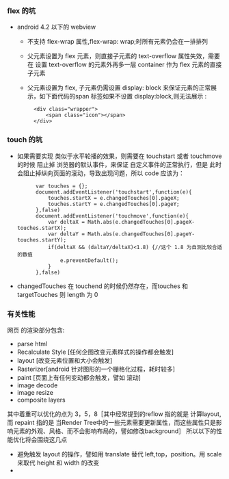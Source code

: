 ### flex 的坑

* android 4.2 以下的 webview 
	* 不支持 flex-wrap 属性,flex-wrap: wrap;时所有元素仍会在一排排列
	* 父元素设置为 flex 元素，则直接子元素的 text-overflow 属性失效，需要在 设置  text-overflow 的元素外再多一层 container 作为 flex 元素的直接子元素
	* 父元素设置为 flex, 子元素仍需设置 display: block 来保证元素的正常展示，如下面代码的span 标签如果不设置 display:block,则无法展示 :
		
			
			<div class="wrapper">
				<span class="icon"></span>
			</div>
			
			
			
			
			
### touch 的坑

* 如果需要实现 类似于水平轮播的效果，则需要在 touchstart 或者 touchmove 的时候 阻止掉 浏览器的默认事件，来保证 自定义事件的正常执行，但是 此时会阻止掉纵向页面的滚动，导致出现问题，所以 code 应该为：
			
			var touches = {};
			document.addEventListener('touchstart',function(e){
				touches.startX = e.changedTouches[0].pageX;
				touches.startY = e.changedTouches[0].pageY;
			},false)
			document.addEventListener('touchmove',function(e){
				var deltaX = Math.abs(e.changedTouches[0].pageX-touches.startX);
				var deltaY = Math.abs(e.changedTouches[0].pageY-touches.startY);
				if(deltaX && (daltaY/deltaX)<1.8) {//这个 1.8 为自测比较合适的数值
					e.preventDefault();
				}
			},false)
			
* changedTouches 在 touchend 的时候仍然存在，而touches 和 targetTouches 则 length 为 0


###  有关性能


网页 的渲染部分包含:
 * parse html 
 * Recalculate Style [任何企图改变元素样式的操作都会触发] 
 * layout [改变元素位置和大小会触发] 
 * Rasterizer[android 针对图形的一个栅格化过程，耗时较多] 
 * paint [页面上有任何变动都会触发，譬如 滚动]
 * image decode 
 * image resize
 * composite layers
 
其中着重可以优化的点为 3，5，8［其中经常提到的reflow 指的就是 计算layout, 而 repaint 指的是 当Render Tree中的一些元素需要更新属性，而这些属性只是影响元素的外观、风格、而不会影响布局的，譬如修改background］
所以以下的性能优化将会围绕这几点

* 避免触发 layout 的操作，譬如用 translate 替代 left,top，position。用 scale 来取代 height 和 width 的改变
* 


